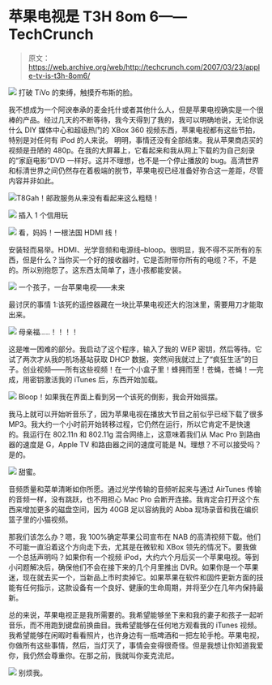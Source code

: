 # 苹果电视是 T3H 8om 6——TechCrunch

> 原文：<https://web.archive.org/web/http://techcrunch.com/2007/03/23/apple-tv-is-t3h-8om6/>

![](img/dd1396e9ba039d80fbb5a7c3cd47155a.png)
打破 TiVo 的束缚，触摸乔布斯的脸。

我不想成为一个阿谀奉承的麦金托什或者其他什么人，但是苹果电视确实是一个很棒的产品。经过几天的不断等待，我今天得到了我的，我可以明确地说，无论你说什么 DIY 媒体中心和超级热门的 XBox 360 视频东西，苹果电视都有这些节拍，特别是对任何有 iPod 的人来说。
 明明，事情还没有全部结束。我从苹果商店买的视频是丑陋的 480p。在我的大屏幕上，它看起来和我从网上下载的为自己刻录的“家庭电影”DVD 一样好。这并不理想，也不是一个停止播放的 bug。高清世界和标清世界之间仍然存在着极端的脱节，苹果电视已经准备好弥合这一差距，尽管内容并非如此。

![](img/9267105d05472ec5f9ee218b1a284f92.png)T8Gah！邮政服务从来没有看起来这么粗糙！

![](img/af92e2047ecd378f4ef638ef8e551b2f.png)
插入 1 个信用玩

![](img/c7bd6242e99cbbd719fbb5c35bb589e2.png)
看，妈妈！一根法国 HDMI 线！

安装轻而易举。HDMI、光学音频和电源线–bloop。很明显，我不得不买所有的东西，但是什么？当你买一个好的接收器时，它是否附带你所有的电缆？不，不是的。所以别抱怨了。这东西太简单了，连小孩都能安装。

![](img/7d57c4953102a0ac5bd2d2aa030a37e0.png)
一个孩子，一台苹果电视——未来

最讨厌的事情 1:该死的遥控器藏在一块比苹果电视还大的泡沫里，需要用刀才能取出来。

![](img/14477f19b646d97091a928f9e4e9760c.png)
母亲福…..！！！！

这是唯一困难的部分。我启动了这个程序，输入了我的 WEP 密钥，然后等待。它试了两次才从我的机场基站获取 DHCP 数据，突然间我就过上了“疯狂生活”的日子。创业视频——所有这些视频！在一个小盒子里！蜂拥而至！苍蝇，苍蝇！—完成，用密钥激活我的 iTunes 后，东西开始加载。

![](img/45e67e016f4c1e8a740369827dbd025a.png)
Bloop！如果我在界面上看到另一个该死的倒影，我会开始摇摆。

我马上就可以开始听音乐了，因为苹果电视在播放大节目之前似乎已经下载了很多 MP3。我大约一个小时前开始转移过程，它仍然在运行，所以它肯定不是快速的。我运行在 802.11n 和 802.11g 混合网络上，这意味着我们从 Mac Pro 到路由器的速度是 G，Apple TV 和路由器之间的速度可能是 N。理想？不可以接受吗？是的。

![](img/49fcf5256be702de193083689382effa.png)
甜蜜。

音频质量和菜单清晰如你所愿。通过光学传输的音频听起来与通过 AirTunes 传输的音频一样，没有跳跃，也不用担心 Mac Pro 会断开连接。我肯定会打开这个东西来增加更多的磁盘空间，因为 40GB 足以容纳我的 Abba 现场录音和我在编织篮子里的小猫视频。

那我们该怎么办？嗯，我 100%确定苹果公司宣布在 NAB 的高清视频下载。他们不可能一直沿着这个方向走下去，尤其是在微软和 XBox 领先的情况下。要我做一个总括声明吗？如果你有一个视频 iPod，大约六个月后买一个苹果电视。等到小问题解决后，确保他们不会在接下来的几个月里推出 DVR。如果你是一个苹果迷，现在就去买一个，当新品上市时卖掉它。如果苹果在软件和固件更新方面的技能有任何指示，这款设备有一个良好、健康的生命周期，并将至少在几年内保持最新。

总的来说，苹果电视正是我所需要的。我希望能够坐下来和我的妻子和孩子一起听音乐，而不用跑到键盘前换曲目。我希望能够在任何地方观看我的 iTunes 视频。我希望能够在闲暇时看看照片，也许身边有一瓶啤酒和一把左轮手枪。苹果电视，你做所有这些事情，然后，当灯灭了，事情会变得很奇怪。但是我想让你知道我爱你，我仍然会尊重你。在那之前，我就叫你麦克流尼。

![](img/0db2360121bc3a966651dba5095146b8.png)
别烦我。